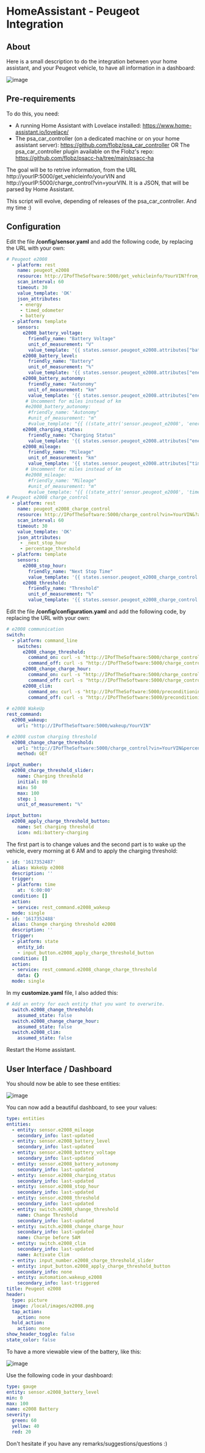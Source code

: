 # HomeAssistant - Peugeot Integration

## About
Here is a small description to do the integration between your home assistant, and your Peugeot vehicle, to have all information in a dashboard:

![image](https://user-images.githubusercontent.com/15648175/113413427-f9dad380-93ba-11eb-848b-1a290904a242.png)


## Pre-requirements
To do this, you need:
- A running Home Assistant with Lovelace installed: https://www.home-assistant.io/lovelace/
- The psa_car_controller (on a dedicated machine or on your home assistant server): https://github.com/flobz/psa_car_controller OR The psa_car_controller plugin available on the Flobz's repo: https://github.com/flobz/psacc-ha/tree/main/psacc-ha

The goal will be to retrive information, from the URL http://yourIP:5000/get_vehicleinfo/yourVIN and http://yourIP:5000/charge_control?vin=yourVIN.
It is a JSON, that will be parsed by Home Assistant.

This script will evolve, depending of releases of the psa_car_controller. And my time :)


## Configuration

Edit the file **/config/sensor.yaml** and add the following code, by replacing the URL with your own:

```yaml
# Peugeot e2008  
  - platform: rest
    name: peugeot_e2008
    resource: http://IPofTheSoftware:5000/get_vehicleinfo/YourVIN?from_cache=1
    scan_interval: 60
    timeout: 30
    value_template: 'OK'
    json_attributes:
     - energy
     - timed_odometer
     - battery
  - platform: template
    sensors:
      e2008_battery_voltage:
        friendly_name: "Battery Voltage"
        unit_of_measurement: "V"
        value_template: '{{ states.sensor.peugeot_e2008.attributes["battery"]["voltage"] * 4 }}'
      e2008_battery_level:
        friendly_name: "Battery"
        unit_of_measurement: "%"
        value_template: '{{ states.sensor.peugeot_e2008.attributes["energy"][0]["level"] }}'
      e2008_battery_autonomy:
        friendly_name: "Autonomy"
        unit_of_measurement: "km"
        value_template: '{{ states.sensor.peugeot_e2008.attributes["energy"][0]["autonomy"] }}'
       # Uncomment for miles instead of km
       #e2008_battery_autonomy:
        #friendly_name: "Autonomy"
        #unit_of_measurement: "m"    
        #value_template: "{{ ((state_attr('sensor.peugeot_e2008', 'energy')[0]['autonomy']) / 1.609) | round(0)}}"
      e2008_charging_status:
        friendly_name: "Charging Status"
        value_template: '{{ states.sensor.peugeot_e2008.attributes["energy"][0]["charging"]["status"] }}'
      e2008_mileage:
        friendly_name: "Mileage"
        unit_of_measurement: "km"
        value_template: '{{ states.sensor.peugeot_e2008.attributes["timed_odometer"]["mileage"] }}'
       # Uncomment for miles instead of km
       #e2008_mileage:
        #friendly_name: "Mileage"
        #unit_of_measurement: "m"
        #value_template: "{{ ((state_attr('sensor.peugeot_e2008', 'timed_odometer')['mileage']) / 1.609) | round(2)}}"
# Peugeot e2008 charge_control
  - platform: rest
    name: peugeot_e2008_charge_control
    resource: http://IPofTheSoftware:5000/charge_control?vin=YourVIN&?always_check=true
    scan_interval: 60
    timeout: 30
    value_template: 'OK'
    json_attributes:
     - _next_stop_hour
     - percentage_threshold
  - platform: template
    sensors:
      e2008_stop_hour:
        friendly_name: "Next Stop Time"
        value_template: '{{ states.sensor.peugeot_e2008_charge_control.attributes["_next_stop_hour"]}}'
      e2008_threshold:
        friendly_name: "Threshold"
        unit_of_measurement: "%"
        value_template: '{{ states.sensor.peugeot_e2008_charge_control.attributes["percentage_threshold"] }}'
```

Edit the file **/config/configuration.yaml** and add the following code, by replacing the URL with your own:

```yaml
# e2008 communication
switch:
  - platform: command_line
    switches:
      e2008_change_threshold:
        command_on: curl -s "http://IPofTheSoftware:5000/charge_control?vin=YourVIN&percentage=80"
        command_off: curl -s "http://IPofTheSoftware:5000/charge_control?vin=YourVIN&percentage=100"
      e2008_change_charge_hour:
        command_on: curl -s "http://IPofTheSoftware:5000/charge_control?vin=YourVIN&hour=5&minute=0"
        command_off: curl -s "http://IPofTheSoftware:5000/charge_control?vin=YourVIN&hour=0&minute=0"
      e2008_clim:
        command_on: curl -s "http://IPofTheSoftware:5000/preconditioning/YourVIN/1"
        command_off: curl -s "http://IPofTheSoftware:5000/preconditioning/YourVIN/0"
       
# e2008 WakeUp
rest_command:
  e2008_wakeup:
    url: "http://IPofTheSoftware:5000/wakeup/YourVIN"

# e2008 custom charging threshold
  e2008_change_charge_threshold:
    url: "http://IPofTheSoftware:5000/charge_control?vin=YourVIN&percentage={{ states('input_number.e2008_charge_threshold_slider') | int }}"
    method: GET

input_number:
  e2008_charge_threshold_slider:
    name: Charging threshold
    initial: 80
    min: 50
    max: 100
    step: 1
    unit_of_measurement: "%"

input_button:
  e2008_apply_charge_threshold_button:
    name: Set charging threshold
    icon: mdi:battery-charging
```
The first part is to change values and the second part is to wake up the vehicle, every morning at 6 AM and to apply the charging threshold:

```yaml
- id: '1617352487'
  alias: WakeUp e2008
  description: ''
  trigger:
  - platform: time
    at: '6:00:00'
  condition: []
  action:
  - service: rest_command.e2008_wakeup
  mode: single
- id: '1617352488'
  alias: Change charging threshold e2008
  description: ''
  trigger:
  - platform: state
    entity_id:
    - input_button.e2008_apply_charge_threshold_button
  condition: []
  action:
  - service: rest_command.e2008_change_charge_threshold
    data: {}
  mode: single
```

In my **customize.yaml** file, I also added this:

```yaml
# Add an entry for each entity that you want to overwrite.
  switch.e2008_change_threshold:
    assumed_state: false
  switch.e2008_change_charge_hour:
    assumed_state: false
  switch.e2008_clim:
    assumed_state: false
```

Restart the Home assistant.


## User Interface / Dashboard

You should now be able to see these entities:

![image](https://user-images.githubusercontent.com/15648175/113413669-7a99cf80-93bb-11eb-8744-78edec8c92e2.png)

You can now add a beautiful dashboard, to see your values:

```yaml
type: entities
entities:
  - entity: sensor.e2008_mileage
    secondary_info: last-updated
  - entity: sensor.e2008_battery_level
    secondary_info: last-updated
  - entity: sensor.e2008_battery_voltage
    secondary_info: last-updated
  - entity: sensor.e2008_battery_autonomy
    secondary_info: last-updated
  - entity: sensor.e2008_charging_status
    secondary_info: last-updated
  - entity: sensor.e2008_stop_hour
    secondary_info: last-updated
  - entity: sensor.e2008_threshold
    secondary_info: last-updated
  - entity: switch.e2008_change_threshold
    name: Change Threshold
    secondary_info: last-updated
  - entity: switch.e2008_change_charge_hour
    secondary_info: last-updated
    name: Charge before 5AM
  - entity: switch.e2008_clim
    secondary_info: last-updated
    name: Activate Clim
  - entity: input_number.e2008_charge_threshold_slider
  - entity: input_button.e2008_apply_charge_threshold_button
    secondary_info: none
  - entity: automation.wakeup_e2008
    secondary_info: last-triggered
title: Peugeot e2008
header:
  type: picture
  image: /local/images/e2008.png
  tap_action:
    action: none
  hold_action:
    action: none
show_header_toggle: false
state_color: false
```
To have a more viewable view of the battery, like this:

![image](https://user-images.githubusercontent.com/15648175/113413772-b6349980-93bb-11eb-87a5-5e4b80df3ca3.png)

Use the following code in your dashboard:

```yaml
type: gauge
entity: sensor.e2008_battery_level
min: 0
max: 100
name: e2008 Battery
severity:
  green: 60
  yellow: 40
  red: 20
```

Don't hesitate if you have any remarks/suggestions/questions :)

